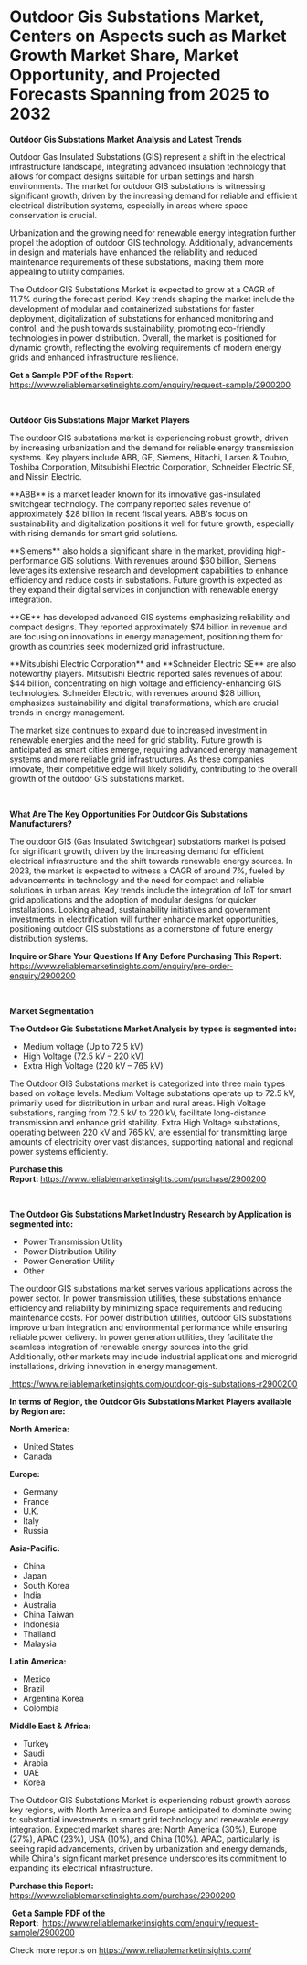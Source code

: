 <p><h1>Outdoor Gis Substations Market, Centers on Aspects such as Market Growth Market Share, Market Opportunity, and Projected Forecasts Spanning from 2025 to 2032</h1></p><p><strong>Outdoor Gis Substations Market Analysis and Latest Trends</strong></p>
<p><p>Outdoor Gas Insulated Substations (GIS) represent a shift in the electrical infrastructure landscape, integrating advanced insulation technology that allows for compact designs suitable for urban settings and harsh environments. The market for outdoor GIS substations is witnessing significant growth, driven by the increasing demand for reliable and efficient electrical distribution systems, especially in areas where space conservation is crucial. </p><p>Urbanization and the growing need for renewable energy integration further propel the adoption of outdoor GIS technology. Additionally, advancements in design and materials have enhanced the reliability and reduced maintenance requirements of these substations, making them more appealing to utility companies.</p><p>The Outdoor GIS Substations Market is expected to grow at a CAGR of 11.7% during the forecast period. Key trends shaping the market include the development of modular and containerized substations for faster deployment, digitalization of substations for enhanced monitoring and control, and the push towards sustainability, promoting eco-friendly technologies in power distribution. Overall, the market is positioned for dynamic growth, reflecting the evolving requirements of modern energy grids and enhanced infrastructure resilience.</p></p>
<p><strong>Get a Sample PDF of the Report:&nbsp;</strong> <a href="https://www.reliablemarketinsights.com/enquiry/request-sample/2900200?utm_campaign=2530&utm_medium=2&utm_source=Github&utm_content=ia&utm_term=16032025&utm_id=outdoor-gis-substations">https://www.reliablemarketinsights.com/enquiry/request-sample/2900200</a></p>
<p>&nbsp;</p>
<p><strong>Outdoor Gis Substations Major Market Players</strong></p>
<p><p>The outdoor GIS substations market is experiencing robust growth, driven by increasing urbanization and the demand for reliable energy transmission systems. Key players include ABB, GE, Siemens, Hitachi, Larsen & Toubro, Toshiba Corporation, Mitsubishi Electric Corporation, Schneider Electric SE, and Nissin Electric.</p><p>**ABB** is a market leader known for its innovative gas-insulated switchgear technology. The company reported sales revenue of approximately $28 billion in recent fiscal years. ABB's focus on sustainability and digitalization positions it well for future growth, especially with rising demands for smart grid solutions.</p><p>**Siemens** also holds a significant share in the market, providing high-performance GIS solutions. With revenues around $60 billion, Siemens leverages its extensive research and development capabilities to enhance efficiency and reduce costs in substations. Future growth is expected as they expand their digital services in conjunction with renewable energy integration.</p><p>**GE** has developed advanced GIS systems emphasizing reliability and compact designs. They reported approximately $74 billion in revenue and are focusing on innovations in energy management, positioning them for growth as countries seek modernized grid infrastructure.</p><p>**Mitsubishi Electric Corporation** and **Schneider Electric SE** are also noteworthy players. Mitsubishi Electric reported sales revenues of about $44 billion, concentrating on high voltage and efficiency-enhancing GIS technologies. Schneider Electric, with revenues around $28 billion, emphasizes sustainability and digital transformations, which are crucial trends in energy management.</p><p>The market size continues to expand due to increased investment in renewable energies and the need for grid stability. Future growth is anticipated as smart cities emerge, requiring advanced energy management systems and more reliable grid infrastructures. As these companies innovate, their competitive edge will likely solidify, contributing to the overall growth of the outdoor GIS substations market.</p></p>
<p>&nbsp;</p>
<p><strong>What Are The Key Opportunities For Outdoor Gis Substations Manufacturers?</strong></p>
<p><p>The outdoor GIS (Gas Insulated Switchgear) substations market is poised for significant growth, driven by the increasing demand for efficient electrical infrastructure and the shift towards renewable energy sources. In 2023, the market is expected to witness a CAGR of around 7%, fueled by advancements in technology and the need for compact and reliable solutions in urban areas. Key trends include the integration of IoT for smart grid applications and the adoption of modular designs for quicker installations. Looking ahead, sustainability initiatives and government investments in electrification will further enhance market opportunities, positioning outdoor GIS substations as a cornerstone of future energy distribution systems.</p></p>
<p><strong>Inquire or Share Your Questions If Any Before Purchasing This Report:</strong> <a href="https://www.reliablemarketinsights.com/enquiry/pre-order-enquiry/2900200?utm_campaign=2530&utm_medium=2&utm_source=Github&utm_content=ia&utm_term=16032025&utm_id=outdoor-gis-substations">https://www.reliablemarketinsights.com/enquiry/pre-order-enquiry/2900200</a></p>
<p>&nbsp;</p>
<p><strong>Market Segmentation</strong></p>
<p><strong>The Outdoor Gis Substations Market Analysis by types is segmented into:</strong></p>
<p><ul><li>Medium voltage (Up to 72.5 kV)</li><li>High Voltage (72.5 kV – 220 kV)</li><li>Extra High Voltage (220 kV – 765 kV)</li></ul></p>
<p><p>The Outdoor GIS Substations market is categorized into three main types based on voltage levels. Medium Voltage substations operate up to 72.5 kV, primarily used for distribution in urban and rural areas. High Voltage substations, ranging from 72.5 kV to 220 kV, facilitate long-distance transmission and enhance grid stability. Extra High Voltage substations, operating between 220 kV and 765 kV, are essential for transmitting large amounts of electricity over vast distances, supporting national and regional power systems efficiently.</p></p>
<p><strong>Purchase this Report:&nbsp;</strong><a href="https://www.reliablemarketinsights.com/purchase/2900200?utm_campaign=2530&utm_medium=2&utm_source=Github&utm_content=ia&utm_term=16032025&utm_id=outdoor-gis-substations">https://www.reliablemarketinsights.com/purchase/2900200</a></p>
<p>&nbsp;</p>
<p><strong>The Outdoor Gis Substations Market Industry Research by Application is segmented into:</strong></p>
<p><ul><li>Power Transmission Utility</li><li>Power Distribution Utility</li><li>Power Generation Utility</li><li>Other</li></ul></p>
<p><p>The outdoor GIS substations market serves various applications across the power sector. In power transmission utilities, these substations enhance efficiency and reliability by minimizing space requirements and reducing maintenance costs. For power distribution utilities, outdoor GIS substations improve urban integration and environmental performance while ensuring reliable power delivery. In power generation utilities, they facilitate the seamless integration of renewable energy sources into the grid. Additionally, other markets may include industrial applications and microgrid installations, driving innovation in energy management.</p></p>
<p><a href="https://www.reliablemarketinsights.com/outdoor-gis-substations-r2900200?utm_campaign=2530&utm_medium=2&utm_source=Github&utm_content=ia&utm_term=16032025&utm_id=outdoor-gis-substations">&nbsp;https://www.reliablemarketinsights.com/outdoor-gis-substations-r2900200</a></p>
<p><strong>In terms of Region, the Outdoor Gis Substations Market Players available by Region are:</strong></p>
<p>
    <p> <strong> North America: </strong>
        <ul>
            <li>United States</li>
            <li>Canada</li>
        </ul>
        </p> 
    <p> <strong> Europe: </strong>
        <ul>
            <li>Germany</li>
            <li>France</li>
            <li>U.K.</li>
            <li>Italy</li>
            <li>Russia</li>
        </ul>
        </p> 
    <p> <strong> Asia-Pacific: </strong>
        <ul>
            <li>China</li>
            <li>Japan</li>
            <li>South Korea</li>
            <li>India</li>
            <li>Australia</li>
            <li>China Taiwan</li>
            <li>Indonesia</li>
            <li>Thailand</li>
            <li>Malaysia</li>
        </ul>
        </p> 
    <p> <strong> Latin America: </strong>
        <ul>
            <li>Mexico</li>
            <li>Brazil</li>
            <li>Argentina Korea</li>
            <li>Colombia</li>
        </ul>
        </p> 
    <p> <strong> Middle East & Africa: </strong>
        <ul>
            <li>Turkey</li>
            <li>Saudi</li>
            <li>Arabia</li>
            <li>UAE</li>
            <li>Korea</li>
        </ul>
    </p>
    </p>
<p><p>The Outdoor GIS Substations Market is experiencing robust growth across key regions, with North America and Europe anticipated to dominate owing to substantial investments in smart grid technology and renewable energy integration. Expected market shares are: North America (30%), Europe (27%), APAC (23%), USA (10%), and China (10%). APAC, particularly, is seeing rapid advancements, driven by urbanization and energy demands, while China's significant market presence underscores its commitment to expanding its electrical infrastructure.</p></p>
<p><strong>Purchase this Report: </strong><a href="https://www.reliablemarketinsights.com/purchase/2900200?utm_campaign=2530&utm_medium=2&utm_source=Github&utm_content=ia&utm_term=16032025&utm_id=outdoor-gis-substations">https://www.reliablemarketinsights.com/purchase/2900200</a></p>
<p>&nbsp;<strong>Get a Sample PDF of the Report:&nbsp;&nbsp;</strong><a href="https://www.reliablemarketinsights.com/enquiry/request-sample/2900200?utm_campaign=2530&utm_medium=2&utm_source=Github&utm_content=ia&utm_term=16032025&utm_id=outdoor-gis-substations">https://www.reliablemarketinsights.com/enquiry/request-sample/2900200</a></p>
<p><strong></strong></p>
<p>Check more reports on <a href="https://www.reliablemarketinsights.com/?utm_campaign=2530&utm_medium=2&utm_source=Github&utm_content=ia&utm_term=16032025&utm_id=outdoor-gis-substations">https://www.reliablemarketinsights.com/</a></p>